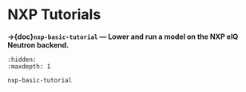 # NXP Tutorials

**→{doc}`nxp-basic-tutorial` — Lower and run a model on the NXP eIQ Neutron backend.**

```{toctree}
:hidden:
:maxdepth: 1

nxp-basic-tutorial
```
